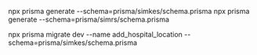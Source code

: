 npx prisma generate --schema=prisma/simkes/schema.prisma
npx prisma generate --schema=prisma/simrs/schema.prisma

npx prisma migrate dev --name add_hospital_location --schema=prisma/simkes/schema.prisma
